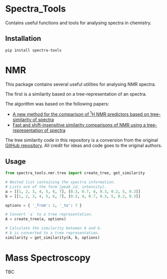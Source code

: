 # Spectra_Tools

Contains useful functions and tools for analysing spectra in chemistry.

## Installation

    pip install spectra-tools

# NMR

This package contains several useful utilities for analysing NMR spectra.

The first is a similarity based on a tree-representation of an spectra.

The algorithm was based on the following papers:


 - [A new method for the comparison of <sup>1</sup>H NMR predictors based on tree-similarity of spectra](https://doi.org/10.1186/1758-2946-6-9)
 - [Fast and shift-insensitive similarity comparisons of NMR using a tree-representation of spectra](https://doi.org/10.1016/j.chemolab.2013.05.009)

The tree similarity code in this repository is a conversion from the original [GitHub repository](https://github.com/mljs/tree-similarity).
All credit for ideas and code goes to the original authors.

## Usage

```python
from spectra_tools.nmr.tree import create_tree, get_similarity

# Nested list containing the spectra information.
# Lists are of the form [peak_id, intensity].
a = [[1, 2, 3, 4, 5, 6, 7], [0.3, 0.7, 4, 0.3, 0.2, 5, 0.3]]
b = [[1, 2, 3, 4, 5, 6, 7], [0.3, 4, 0.7, 0.3, 5, 0.2, 0.3]]

options = { '_from': 1, '_to': 7 }

# Convert `a` to a tree representation.
A = create_tree(a, options)

# Calculate the similarity between A and b.
# b is converted to a tree representation.
similarity = get_similarity(A, b, options)

```



# Mass Spectroscopy

TBC